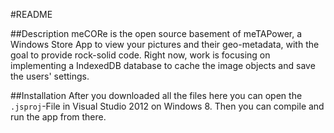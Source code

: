 #README

##Description
meCORe is the open source basement of meTAPower, a Windows Store App to view your pictures and their geo-metadata, with the goal to provide rock-solid code.
Right now, work is focusing on implementing a IndexedDB database to cache the image objects and save the users' settings.

##Installation
After you downloaded all the files here you can open the `.jsproj`-File in Visual Studio 2012 on Windows 8. Then you can compile and run the app from there.